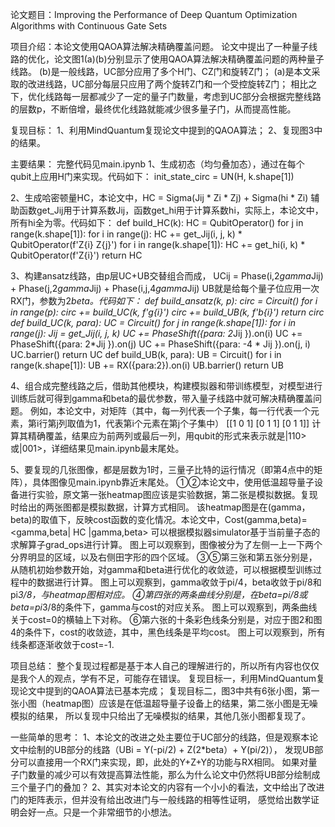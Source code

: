 论文题目：Improving the Performance of Deep Quantum Optimization Algorithms with Continuous Gate Sets

项目介绍：本论文使用QAOA算法解决精确覆盖问题。
论文中提出了一种量子线路的优化，论文图1(a)(b)分别显示了使用QAOA算法解决精确覆盖问题的两种量子线路。
(b)是一般线路，UC部分应用了多个H门、CZ门和旋转Z门；
(a)是本文采取的改进线路，UC部分每层只应用了两个旋转Z门和一个受控旋转Z门；
相比之下，优化线路每一层都减少了一定的量子门数量，考虑到UC部分会根据完整线路的层数p，不断倍增，最终优化线路就能减少很多量子门，从而提高性能。



复现目标：
1、利用MindQuantum复现论文中提到的QAOA算法；
2、复现图3中的结果。



主要结果：
完整代码见main.ipynb
1、生成初态（均匀叠加态），通过在每个qubit上应用H门来实现。代码如下：
init_state_circ = UN(H, k.shape[1])

2、生成哈密顿量HC，本论文中，HC = Sigma(Jij * Zi * Zj) + Sigma(hi * Zi)
辅助函数get_Jij用于计算系数Jij，函数get_hi用于计算系数hi，实际上，本论文中，所有hi全为零。代码如下：
def build_HC(k):
    HC = QubitOperator()
    for j in range(k.shape[1]):
        for i in range(j):
            HC += get_Jij(i, j, k) * QubitOperator(f'Z{i} Z{j}')
    for i in range(k.shape[1]):
        HC += get_hi(i, k) * QubitOperator(f'Z{i}')
    return HC

3、构建ansatz线路，由p层UC+UB交替组合而成，
UCij = Phase(i,2*gamma*Jij) + Phase(j,2*gamma*Jij) + Phase(i,j,4*gamma*Jij)
UB就是给每个量子位应用一次RX门，参数为2*beta。代码如下：
def build_ansatz(k, p):
    circ = Circuit()
    for i in range(p):
        circ += build_UC(k, f'g{i}')
        circ += build_UB(k, f'b{i}')
    return circ
def build_UC(k, para):
    UC = Circuit()
    for j in range(k.shape[1]):
        for i in range(j):
            Jij = get_Jij(i, j, k)
            UC += PhaseShift({para: 2*Jij }).on(i)
            UC += PhaseShift({para: 2*Jij }).on(j)
            UC += PhaseShift({para: -4 * Jij }).on(j, i)
    UC.barrier()
    return UC
def build_UB(k, para):
    UB = Circuit()
    for i in range(k.shape[1]):
        UB += RX({para:2}).on(i)
    UB.barrier()
    return UB

4、组合成完整线路之后，借助其他模块，构建模拟器和带训练模型，对模型进行训练后就可得到gamma和beta的最优参数，带入量子线路中就可解决精确覆盖问题。
例如，本论文中，对矩阵（其中，每一列代表一个子集，每一行代表一个元素，第i行第j列取值为1，代表第i个元素在第j个子集中）
[[1 0 1]
 [0 1 1]
 [0 1 1]]
计算其精确覆盖，结果应为前两列或最后一列，用qubit的形式来表示就是|110>或|001>，详细结果见main.ipynb最末尾处。

5、要复现的几张图像，都是层数为1时，三量子比特的运行情况（即第4点中的矩阵），具体图像见main.ipynb靠近末尾处。
①②本论文中，使用低温超导量子设备进行实验，原文第一张heatmap图应该是实验数据，第二张是模拟数据。复现时给出的两张图都是模拟数据，计算方式相同。
该heatmap图是在(gamma，beta)的取值下，反映cost函数的变化情况。本论文中，Cost(gamma,beta)=<gamma,beta| HC |gamma,beta>
可以根据模拟器simulator基于当前量子态的求解算子grad_ops进行计算。
图上可以观察到，图像被分为了左侧一上一下两个分界明显的区域，以及右侧田字形的四个区域。
③⑤第三张和第五张分别是，从随机初始参数开始，对gamma和beta进行优化的收敛迹，可以根据模型训练过程中的数据进行计算。
图上可以观察到，gamma收敛于pi/4，beta收敛于pi/8和pi*3/8，与heatmap图相对应。
④第四张的两条曲线分别是，在beta=pi/8或beta=pi*3/8的条件下，gamma与cost的对应关系。
图上可以观察到，两条曲线关于cost=0的横轴上下对称。
⑥第六张的十条彩色线条分别是，对应于图2和图4的条件下，cost的收敛迹，其中，黑色线条是平均cost。
图上可以观察到，所有线条都逐渐收敛于cost=-1.



项目总结：
整个复现过程都是基于本人自己的理解进行的，所以所有内容也仅仅是我个人的观点，学有不足，可能存在错误。
复现目标一，利用MindQuantum复现论文中提到的QAOA算法已基本完成；
复现目标二，图3中共有6张小图，第一张小图（heatmap图）应该是在低温超导量子设备上的结果，第二张小图是无噪模拟的结果，
所以复现中只给出了无噪模拟的结果，其他几张小图都复现了。



一些简单的思考：
1、本论文的改进之处主要位于UC部分的线路，但是观察本论文中绘制的UB部分的线路（UBi = Y(-pi/2) + Z(2*beta）+ Y(pi/2)），
发现UB部分可以直接用一个RX门来实现，即，此处的Y+Z+Y的功能与RX相同。
如果对量子门数量的减少可以有效提高算法性能，那么为什么论文中仍然将UB部分绘制成三个量子门的叠加？
2、其实对本论文的内容有一个小小的看法，文中给出了改进门的矩阵表示，但并没有给出改进门与一般线路的相等性证明，
感觉给出数学证明会好一点。只是一个非常细节的小想法。
